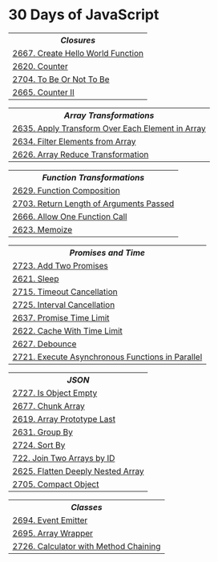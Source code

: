 # 30 Days of JavaScript

<table>
  <th>
    <b><i>Closures</i></b>
  </th>
  <tr>
    <td><a href="Solutions/JavaScript/create_hello_world_function.js">2667. Create Hello World Function</a></td>
  </tr>
  <tr>
    <td><a href="Solutions/JavaScript/counter.js">2620. Counter</a></td>
  </tr>
  <tr>
    <td><a href="Solutions/JavaScript/to_be_or_not_to_be.js">2704. To Be Or Not To Be</a></td>
  </tr>
  <tr>
    <td><a href="Solutions/JavaScript/counter_ii.js">2665. Counter II</a></td>
  </tr>
</table>

<table>
  <th>
    <b><i>Array Transformations</i></b>
  </th>
  <tr>
    <td><a href="Solutions/JavaScript/apply_transform_over_each_element_in_array.js">2635. Apply Transform Over Each Element in Array</a></td>
  </tr>
  <tr>
    <td><a href="Solutions/JavaScript/filter_elements_from_array.js">2634. Filter Elements from Array</a></td>
  </tr>
  <tr>
    <td><a href="Solutions/JavaScript/array_reduce_transformation.js">2626. Array Reduce Transformation</a></td>
  </tr>
</table>

<table>
  <th>
    <b><i>Function Transformations</i></b>
  </th>
  <tr>
    <td><a href="Solutions/JavaScript/function_composition.js">2629. Function Composition</a></td>
  </tr>
  <tr>
    <td><a href="Solutions/JavaScript/return_length_of_arguments_passed.js">2703. Return Length of Arguments Passed</a></td>
  </tr>
  <tr>
    <td><a href="Solutions/JavaScript/allow_one_function_call.js">2666. Allow One Function Call</a></td>
  </tr>
  <tr>
    <td><a href="Solutions/JavaScript/memoize.js">2623. Memoize</a></td>
  </tr>
</table>

<table>
  <th>
    <b><i>Promises and Time</i></b>
  </th>
  <tr>
    <td><a href="Solutions/JavaScript/add_two_promises.js">2723. Add Two Promises</a></td>
  </tr>
  <tr>
    <td><a href="Solutions/JavaScript/sleep.js">2621. Sleep</a></td>
  </tr>
  <tr>
    <td><a href="Solutions/JavaScript/timeout_cancellation.js">2715. Timeout Cancellation</a></td>
  </tr>
  <tr>
    <td><a href="Solutions/JavaScript/interval_cancellation.js">2725. Interval Cancellation</a></td>
  </tr>
  <tr>
    <td><a href="Solutions/JavaScript/promise_time_limit.js">2637. Promise Time Limit</a></td>
  </tr>
  <tr>
    <td><a href="Solutions/JavaScript/cache_with_time_limit.js">2622. Cache With Time Limit</a></td>
  </tr>
  <tr>
    <td><a href="Solutions/JavaScript/debounce.js">2627. Debounce</a></td>
  </tr>
  <tr>
    <td><a href="Solutions/JavaScript/execute_asynchronous_functions_in_parallel.js">2721. Execute Asynchronous Functions in Parallel</a></td>
  </tr>
</table>

<table>
  <th>
    <b><i>JSON</i></b>
  </th>
  <tr>
    <td><a href="Solutions/JavaScript/is_object_empty.js">2727. Is Object Empty</a></td>
  </tr>
  <tr>
    <td><a href="Solutions/JavaScript/chunk_array.js">2677. Chunk Array</a></td>
  </tr>
  <tr>
    <td><a href="Solutions/JavaScript/array_prototype_last.js">2619. Array Prototype Last</a></td>
  </tr>
  <tr>
    <td><a href="Solutions/JavaScript/group_by.js">2631. Group By</a></td>
  </tr>
  <tr>
    <td><a href="Solutions/JavaScript/sort_by.js">2724. Sort By</a></td>
  </tr>
  <tr>
    <td><a href="Solutions/JavaScript/join_two_arrays_by_id.js">722. Join Two Arrays by ID</a></td>
  </tr>
  <tr>
    <td><a href="Solutions/JavaScript/flatten_deeply_nested_array.js">2625. Flatten Deeply Nested Array</a></td>
  </tr>
  <tr>
    <td><a href="Solutions/JavaScript/compact_object.js">2705. Compact Object</a></td>
  </tr>
</table>

<table>
  <th>
    <b><i>Classes</i></b>
  </th>
  <tr>
    <td><a href="Solutions/JavaScript/event_emitter.js">2694. Event Emitter</a></td>
  </tr>
  <tr>
    <td><a href="Solutions/JavaScript/array_wrapper.js">2695. Array Wrapper</a></td>
  </tr>
  <tr>
    <td><a href="Solutions/JavaScript/calculator_with_method_chaining.js">2726. Calculator with Method Chaining</a></td>
  </tr>
</table>
